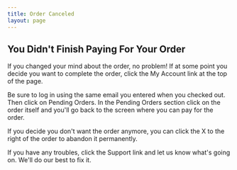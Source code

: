 ```yaml
---
title: Order Canceled
layout: page 
---
```

## You Didn't Finish Paying For Your Order

If you changed your mind about the order, no problem!  If at some point you decide you want to complete the order, click the My Account link at the top of the page.  

Be sure to log in using the same email you entered when you checked out.  Then click on Pending Orders.  In the Pending Orders section click on the order itself and you'll go back to the screen where you can pay for the order.

If you decide you don't want the order anymore, you can click the X to the right of the order to abandon it permanently.

If you have any troubles, click the Support link and let us know what's going on.  We'll do our best to fix it.


